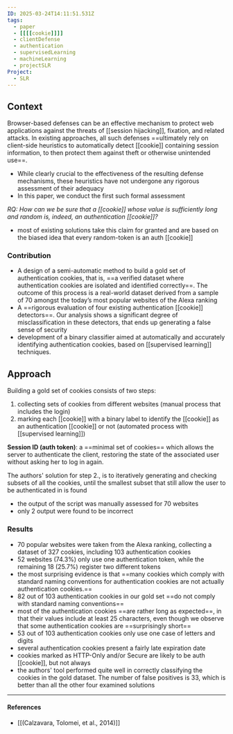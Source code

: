 ```yaml
---
ID: 2025-03-24T14:11:51.531Z
tags:
  - paper
  - [[[[cookie]]]]
  - clientDefense
  - authentication
  - supervisedLearning
  - machineLearning
  - projectSLR
Project:
  - SLR
---
```

## Context

Browser-based defenses can be an effective mechanism to protect web applications against the threats of [[session hijacking]], fixation, and related attacks. In existing approaches, all such defenses ==ultimately rely on client-side heuristics to automatically detect [[cookie]] containing session information, to then protect them against theft or otherwise unintended use==.
- While clearly crucial to the effectiveness of the resulting defense mechanisms, these heuristics have not undergone any rigorous assessment of their adequacy
- In this paper, we conduct the first such formal assessment

*RQ: How can we be sure that a [[cookie]] whose value is sufficiently long and random is, indeed, an authentication [[cookie]]?*
- most of existing solutions take this claim for granted and are based on the biased idea that every random-token is an auth [[cookie]]

### Contribution

- A design of a semi-automatic method to build a gold set of authentication cookies, that is, ==a verified dataset where authentication cookies are isolated and identified correctly==. The outcome of this process is a real-world dataset derived from a sample of 70 amongst the today’s most popular websites of the Alexa ranking
- A ==rigorous evaluation of four existing authentication [[cookie]] detectors==. Our analysis shows a significant degree of misclassification in these detectors, that ends up generating a false sense of security
- development of a binary classifier aimed at automatically and accurately identifying authentication cookies, based on [[supervised learning]] techniques.

## Approach

Building a gold set of cookies consists of two steps:
1. collecting sets of cookies from different websites (manual process that includes the login)
2. marking each [[cookie]] with a binary label to identify the [[cookie]] as an authentication [[cookie]] or not (automated process with [[supervised learning]])

**Session ID (auth token)**: a ==minimal set of cookies== which allows the server to authenticate the client, restoring the state of the associated user without asking her to log in again.

The authors' solution for step 2., is to iteratively generating and checking subsets of all the cookies, until the smallest subset that still allow the user to be authenticated in is found
- the output of the script was manually assessed for 70 websites
- only 2 output were found to be incorrect

### Results

- 70 popular websites were taken from the Alexa ranking, collecting a dataset of 327 cookies, including 103 authentication cookies
- 52 websites (74.3%) only use one authentication token, while the remaining 18 (25.7%) register two different tokens
- the most surprising evidence is that ==many cookies which comply with standard naming conventions for authentication cookies are not actually authentication cookies.==
- 82 out of 103 authentication cookies in our gold set ==do not comply with standard naming conventions==
- most of the authentication cookies ==are rather long as expected==, in that their values include at least 25 characters, even though we observe that some authentication cookies are ==surprisingly short==
- 53 out of 103 authentication cookies only use one case of letters and digits
- several authentication cookies present a fairly late expiration date
- cookies marked as HTTP-Only and/or Secure are likely to be auth [[cookie]], but not always
- the authors' tool performed quite well in correctly classifying the cookies in the gold dataset. The number of false positives is 33, which is better than all the other four examined solutions

---
#### References
- [[(Calzavara, Tolomei, et al., 2014)]]
